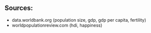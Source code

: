 ## Sources:

- data.worldbank.org (population size, gdp, gdp per capita, fertility)
- worldpopulationreview.com (hdi, happiness)
